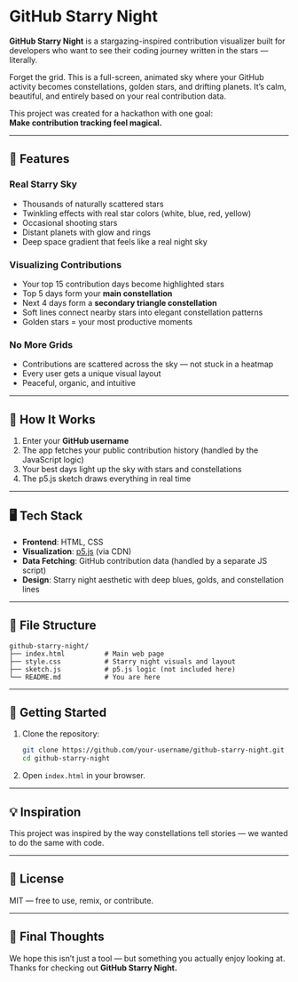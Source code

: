 # GitHub Starry Night

**GitHub Starry Night** is a stargazing-inspired contribution visualizer built for developers who want to see their coding journey written in the stars — literally.

Forget the grid. This is a full-screen, animated sky where your GitHub activity becomes constellations, golden stars, and drifting planets. It’s calm, beautiful, and entirely based on your real contribution data.

This project was created for a hackathon with one goal:  
**Make contribution tracking feel magical.**

---

## 🌌 Features

### Real Starry Sky
- Thousands of naturally scattered stars
- Twinkling effects with real star colors (white, blue, red, yellow)
- Occasional shooting stars
- Distant planets with glow and rings
- Deep space gradient that feels like a real night sky

### Visualizing Contributions
- Your top 15 contribution days become highlighted stars
- Top 5 days form your **main constellation**
- Next 4 days form a **secondary triangle constellation**
- Soft lines connect nearby stars into elegant constellation patterns
- Golden stars = your most productive moments

### No More Grids
- Contributions are scattered across the sky — not stuck in a heatmap
- Every user gets a unique visual layout
- Peaceful, organic, and intuitive

---

## 🎯 How It Works

1. Enter your **GitHub username**
2. The app fetches your public contribution history (handled by the JavaScript logic)
3. Your best days light up the sky with stars and constellations
4. The p5.js sketch draws everything in real time

---

## 🖥 Tech Stack

- **Frontend**: HTML, CSS
- **Visualization**: [p5.js](https://p5js.org/) (via CDN)
- **Data Fetching**: GitHub contribution data (handled by a separate JS script)
- **Design**: Starry night aesthetic with deep blues, golds, and constellation lines

---

## 📁 File Structure

```
github-starry-night/
├── index.html          # Main web page
├── style.css           # Starry night visuals and layout
├── sketch.js           # p5.js logic (not included here)
└── README.md           # You are here
```

---

## 🚀 Getting Started

1. Clone the repository:
   ```bash
   git clone https://github.com/your-username/github-starry-night.git
   cd github-starry-night
   ```

2. Open `index.html` in your browser.

---

## 💡 Inspiration

This project was inspired by the way constellations tell stories — we wanted to do the same with code. 

---

## 📝 License

MIT — free to use, remix, or contribute.

---

## 🌠 Final Thoughts

We hope this isn’t just a tool — but something you actually enjoy looking at.  
Thanks for checking out **GitHub Starry Night.**
